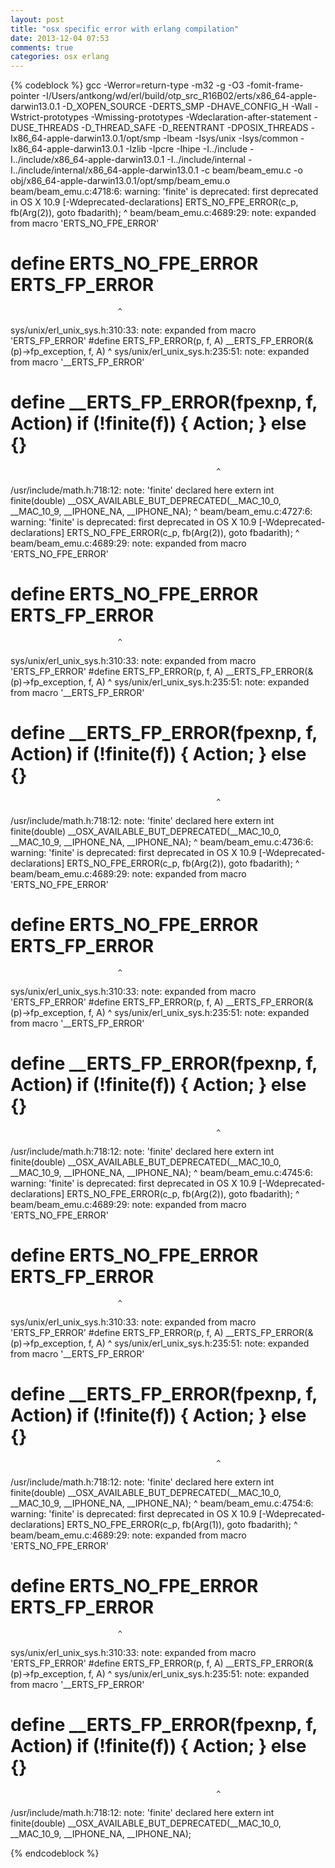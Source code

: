```yaml
---
layout: post
title: "osx specific error with erlang compilation"
date: 2013-12-04 07:53
comments: true
categories: osx erlang
---
```


{% codeblock %}
gcc  -Werror=return-type  -m32 -g  -O3 -fomit-frame-pointer -I/Users/antkong/wd/erl/build/otp_src_R16B02/erts/x86_64-apple-darwin13.0.1   -D_XOPEN_SOURCE -DERTS_SMP -DHAVE_CONFIG_H -Wall -Wstrict-prototypes -Wmissing-prototypes -Wdeclaration-after-statement -DUSE_THREADS -D_THREAD_SAFE -D_REENTRANT -DPOSIX_THREADS   -Ix86_64-apple-darwin13.0.1/opt/smp -Ibeam -Isys/unix -Isys/common -Ix86_64-apple-darwin13.0.1 -Izlib  -Ipcre -Ihipe -I../include -I../include/x86_64-apple-darwin13.0.1 -I../include/internal -I../include/internal/x86_64-apple-darwin13.0.1 -c beam/beam_emu.c -o obj/x86_64-apple-darwin13.0.1/opt/smp/beam_emu.o
beam/beam_emu.c:4718:6: warning: 'finite' is deprecated: first deprecated in OS X 10.9 [-Wdeprecated-declarations]
     ERTS_NO_FPE_ERROR(c_p, fb(Arg(2)), goto fbadarith);
     ^
beam/beam_emu.c:4689:29: note: expanded from macro 'ERTS_NO_FPE_ERROR'
#  define ERTS_NO_FPE_ERROR ERTS_FP_ERROR
                            ^
sys/unix/erl_unix_sys.h:310:33: note: expanded from macro 'ERTS_FP_ERROR'
#define ERTS_FP_ERROR(p, f, A)          __ERTS_FP_ERROR(&(p)->fp_exception, f, A)
                                        ^
sys/unix/erl_unix_sys.h:235:51: note: expanded from macro '__ERTS_FP_ERROR'
#  define __ERTS_FP_ERROR(fpexnp, f, Action) if (!finite(f)) { Action; } else {}
                                                  ^
/usr/include/math.h:718:12: note: 'finite' declared here
extern int finite(double) __OSX_AVAILABLE_BUT_DEPRECATED(__MAC_10_0, __MAC_10_9, __IPHONE_NA, __IPHONE_NA);
           ^
beam/beam_emu.c:4727:6: warning: 'finite' is deprecated: first deprecated in OS X 10.9 [-Wdeprecated-declarations]
     ERTS_NO_FPE_ERROR(c_p, fb(Arg(2)), goto fbadarith);
     ^
beam/beam_emu.c:4689:29: note: expanded from macro 'ERTS_NO_FPE_ERROR'
#  define ERTS_NO_FPE_ERROR ERTS_FP_ERROR
                            ^
sys/unix/erl_unix_sys.h:310:33: note: expanded from macro 'ERTS_FP_ERROR'
#define ERTS_FP_ERROR(p, f, A)          __ERTS_FP_ERROR(&(p)->fp_exception, f, A)
                                        ^
sys/unix/erl_unix_sys.h:235:51: note: expanded from macro '__ERTS_FP_ERROR'
#  define __ERTS_FP_ERROR(fpexnp, f, Action) if (!finite(f)) { Action; } else {}
                                                  ^
/usr/include/math.h:718:12: note: 'finite' declared here
extern int finite(double) __OSX_AVAILABLE_BUT_DEPRECATED(__MAC_10_0, __MAC_10_9, __IPHONE_NA, __IPHONE_NA);
           ^
beam/beam_emu.c:4736:6: warning: 'finite' is deprecated: first deprecated in OS X 10.9 [-Wdeprecated-declarations]
     ERTS_NO_FPE_ERROR(c_p, fb(Arg(2)), goto fbadarith);
     ^
beam/beam_emu.c:4689:29: note: expanded from macro 'ERTS_NO_FPE_ERROR'
#  define ERTS_NO_FPE_ERROR ERTS_FP_ERROR
                            ^
sys/unix/erl_unix_sys.h:310:33: note: expanded from macro 'ERTS_FP_ERROR'
#define ERTS_FP_ERROR(p, f, A)          __ERTS_FP_ERROR(&(p)->fp_exception, f, A)
                                        ^
sys/unix/erl_unix_sys.h:235:51: note: expanded from macro '__ERTS_FP_ERROR'
#  define __ERTS_FP_ERROR(fpexnp, f, Action) if (!finite(f)) { Action; } else {}
                                                  ^
/usr/include/math.h:718:12: note: 'finite' declared here
extern int finite(double) __OSX_AVAILABLE_BUT_DEPRECATED(__MAC_10_0, __MAC_10_9, __IPHONE_NA, __IPHONE_NA);
           ^
beam/beam_emu.c:4745:6: warning: 'finite' is deprecated: first deprecated in OS X 10.9 [-Wdeprecated-declarations]
     ERTS_NO_FPE_ERROR(c_p, fb(Arg(2)), goto fbadarith);
     ^
beam/beam_emu.c:4689:29: note: expanded from macro 'ERTS_NO_FPE_ERROR'
#  define ERTS_NO_FPE_ERROR ERTS_FP_ERROR
                            ^
sys/unix/erl_unix_sys.h:310:33: note: expanded from macro 'ERTS_FP_ERROR'
#define ERTS_FP_ERROR(p, f, A)          __ERTS_FP_ERROR(&(p)->fp_exception, f, A)
                                        ^
sys/unix/erl_unix_sys.h:235:51: note: expanded from macro '__ERTS_FP_ERROR'
#  define __ERTS_FP_ERROR(fpexnp, f, Action) if (!finite(f)) { Action; } else {}
                                                  ^
/usr/include/math.h:718:12: note: 'finite' declared here
extern int finite(double) __OSX_AVAILABLE_BUT_DEPRECATED(__MAC_10_0, __MAC_10_9, __IPHONE_NA, __IPHONE_NA);
           ^
beam/beam_emu.c:4754:6: warning: 'finite' is deprecated: first deprecated in OS X 10.9 [-Wdeprecated-declarations]
     ERTS_NO_FPE_ERROR(c_p, fb(Arg(1)), goto fbadarith);
     ^
beam/beam_emu.c:4689:29: note: expanded from macro 'ERTS_NO_FPE_ERROR'
#  define ERTS_NO_FPE_ERROR ERTS_FP_ERROR
                            ^
sys/unix/erl_unix_sys.h:310:33: note: expanded from macro 'ERTS_FP_ERROR'
#define ERTS_FP_ERROR(p, f, A)          __ERTS_FP_ERROR(&(p)->fp_exception, f, A)
                                        ^
sys/unix/erl_unix_sys.h:235:51: note: expanded from macro '__ERTS_FP_ERROR'
#  define __ERTS_FP_ERROR(fpexnp, f, Action) if (!finite(f)) { Action; } else {}
                                                  ^
/usr/include/math.h:718:12: note: 'finite' declared here
extern int finite(double) __OSX_AVAILABLE_BUT_DEPRECATED(__MAC_10_0, __MAC_10_9, __IPHONE_NA, __IPHONE_NA);
         

{% endcodeblock %}

